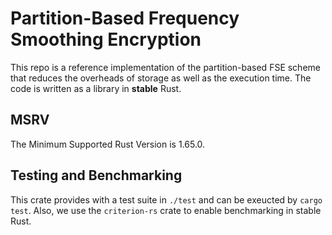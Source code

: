 # Partition-Based Frequency Smoothing Encryption

This repo is a reference implementation of the partition-based FSE scheme that reduces the overheads of storage as well as the execution time.
The code is written as a library in **stable** Rust.

## MSRV

The Minimum Supported Rust Version is 1.65.0.

## Testing and Benchmarking

This crate provides with a test suite in `./test` and can be exeucted by `cargo test`. Also, we use the `criterion-rs` crate to enable benchmarking in stable Rust.
